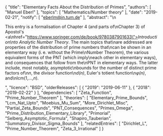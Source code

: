 {
    "title": "Elementary Facts About the Distribution of Primes",
    "authors": [
        "Manuel Eberl"
    ],
    "topics": [
        "Mathematics/Number theory"
    ],
    "date": "2019-02-21",
    "notify": [
        "eberlm@in.tum.de"
    ],
    "abstract": "\n<p>This entry is a formalisation of Chapter 4 (and parts of\nChapter 3) of Apostol's <a\nhref=\"https://www.springer.com/de/book/9780387901633\"><em>Introduction\nto Analytic Number Theory</em></a>. The main topics that\nare addressed are properties of the distribution of prime numbers that\ncan be shown in an elementary way (i.&thinsp;e. without the Prime\nNumber Theorem), the various equivalent forms of the PNT (which imply\neach other in elementary ways), and consequences that follow from the\nPNT in elementary ways. The latter include, most notably, asymptotic\nbounds for the number of distinct prime factors of\n<em>n</em>, the divisor function\n<em>d(n)</em>, Euler's totient function\n<em>&phi;(n)</em>, and\nlcm(1,&hellip;,<em>n</em>).</p>",
    "licence": "BSD",
    "olderReleases": [
        {
            "2019": "2019-06-11"
        },
        {
            "2018": "2019-02-22"
        }
    ],
    "dependencies": [
        "Zeta_Function",
        "Prime_Number_Theorem"
    ],
    "theories": [
        "Elementary_Prime_Bounds",
        "Lcm_Nat_Upto",
        "Moebius_Mu_Sum",
        "More_Dirichlet_Misc",
        "Partial_Zeta_Bounds",
        "PNT_Consequences",
        "Primes_Omega",
        "Prime_Distribution_Elementary_Library",
        "Primorial",
        "Selberg_Asymptotic_Formula",
        "Shapiro_Tauberian",
        "Summatory_Divisor_Sigma_Bounds"
    ],
    "relatedEntries": [
        "Dirichlet_L",
        "Prime_Number_Theorem",
        "Zeta_3_Irrational"
    ]
}